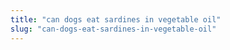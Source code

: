 ```yaml
---
title: "can dogs eat sardines in vegetable oil"
slug: "can-dogs-eat-sardines-in-vegetable-oil"
---
```


